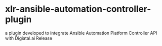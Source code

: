 # xlr-ansible-automation-controller-plugin
a plugin developed to integrate Ansible Automation Platform Controller API with Digiatal.ai Release
